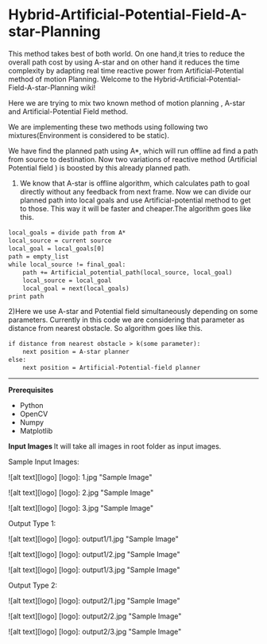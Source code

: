# Hybrid-Artificial-Potential-Field-A-star-Planning
This method takes best of both world. On one hand,it tries to reduce the overall path cost by using A-star and on other hand it reduces the time complexity by adapting real time reactive power from Artificial-Potential method of motion Planning.
Welcome to the Hybrid-Artificial-Potential-Field-A-star-Planning wiki!

Here we are trying to mix two known method of motion planning , A-star and Artificial-Potential Field method.

We are implementing these two methods using following two mixtures(Environment is considered to be static).

We have find the planned path using A*, which will run offline ad find a path from source to destination.
Now two variations of reactive method (Artificial Potential field ) is boosted by this already planned path. 

1) We know that A-star is offline algorithm, which calculates path to goal directly without any feedback from next frame.  Now we can divide our planned path into local goals and use Artificial-potential method to get to those. This way it will be faster and cheaper.The algorithm goes like this.

```
local_goals = divide path from A*
local_source = current source
local_goal = local_goals[0]
path = empty_list
while local_source != final_goal:
    path += Artificial_potential_path(local_source, local_goal)
    local_source = local_goal
    local_goal = next(local_goals)
print path
```
2)Here we use A-star and Potential field simultaneously depending on some parameters. Currently in this code we are considering that parameter as distance from nearest obstacle. So algorithm goes like this.

```
if distance from nearest obstacle > k(some parameter):
    next position = A-star planner
else:
    next position = Artificial-Potential-field planner
```

---

<b> Prerequisites</b>
- Python
- OpenCV
- Numpy
- Matplotlib

<b> Input Images </b>
It will take all images in root folder as input images.

Sample Input Images:

![alt text][logo]
[logo]: 1.jpg "Sample Image"

![alt text][logo]
[logo]: 2.jpg "Sample Image"

![alt text][logo]
[logo]: 3.jpg "Sample Image"

Output Type 1:

![alt text][logo]
[logo]: output1/1.jpg "Sample Image"

![alt text][logo]
[logo]: output1/2.jpg "Sample Image"

![alt text][logo]
[logo]: output1/3.jpg "Sample Image"

Output Type 2:

![alt text][logo]
[logo]: output2/1.jpg "Sample Image"

![alt text][logo]
[logo]: output2/2.jpg "Sample Image"

![alt text][logo]
[logo]: output2/3.jpg "Sample Image"

